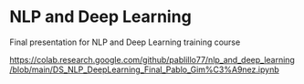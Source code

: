 # NLP and Deep Learning
Final presentation for NLP and Deep Learning training course

https://colab.research.google.com/github/pablillo77/nlp_and_deep_learning/blob/main/DS_NLP_DeepLearning_Final_Pablo_Gim%C3%A9nez.ipynb


